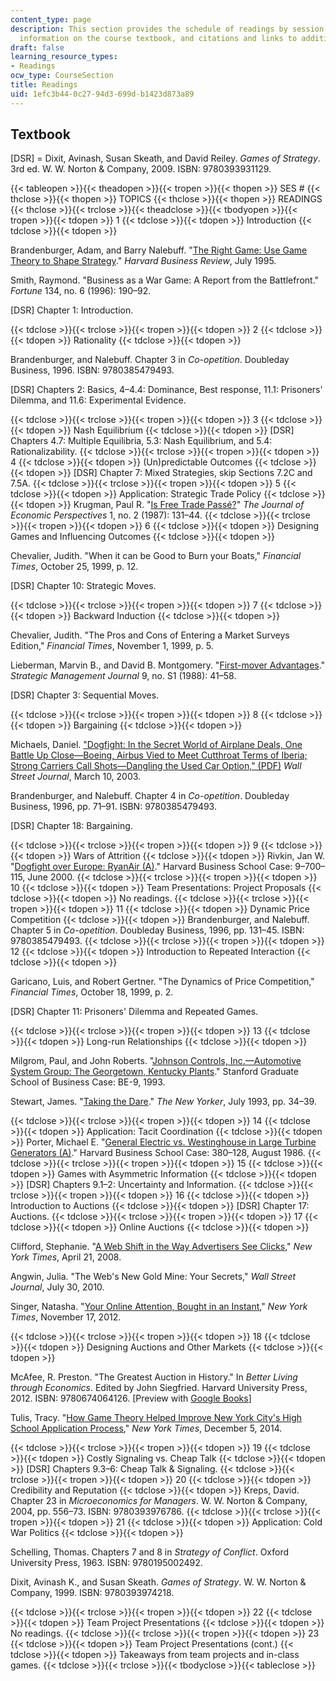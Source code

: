 ```yaml
---
content_type: page
description: This section provides the schedule of readings by session and topic,
  information on the course textbook, and citations and links to additional readings.
draft: false
learning_resource_types:
- Readings
ocw_type: CourseSection
title: Readings
uid: 1efc3b44-0c27-94d3-699d-b1423d873a89
---
```

## Textbook

\[DSR\] = Dixit, Avinash, Susan Skeath, and David Reiley. *Games of Strategy*. 3rd ed. W. W. Norton & Company, 2009. ISBN: 9780393931129.

{{< tableopen >}}{{< theadopen >}}{{< tropen >}}{{< thopen >}}
SES #
{{< thclose >}}{{< thopen >}}
TOPICS
{{< thclose >}}{{< thopen >}}
READINGS
{{< thclose >}}{{< trclose >}}{{< theadclose >}}{{< tbodyopen >}}{{< tropen >}}{{< tdopen >}}
1
{{< tdclose >}}{{< tdopen >}}
Introduction
{{< tdclose >}}{{< tdopen >}}

Brandenburger, Adam, and Barry Nalebuff. "[The Right Game: Use Game Theory to Shape Strategy](https://hbr.org/1995/07/the-right-game-use-game-theory-to-shape-strategy)." *Harvard Business Review*, July 1995.

Smith, Raymond. "Business as a War Game: A Report from the Battlefront." *Fortune* 134, no. 6 (1996): 190–92.

\[DSR\] Chapter 1: Introduction.

{{< tdclose >}}{{< trclose >}}{{< tropen >}}{{< tdopen >}}
2
{{< tdclose >}}{{< tdopen >}}
Rationality
{{< tdclose >}}{{< tdopen >}}

Brandenburger, and Nalebuff. Chapter 3 in *Co-opetition*. Doubleday Business, 1996. ISBN: 9780385479493.

\[DSR\] Chapters 2: Basics, 4–4.4: Dominance, Best response, 11.1: Prisoners' Dilemma, and 11.6: Experimental Evidence.

{{< tdclose >}}{{< trclose >}}{{< tropen >}}{{< tdopen >}}
3
{{< tdclose >}}{{< tdopen >}}
Nash Equilibrium
{{< tdclose >}}{{< tdopen >}}
\[DSR\] Chapters 4.7: Multiple Equilibria, 5.3: Nash Equilibrium, and 5.4: Rationalizability.
{{< tdclose >}}{{< trclose >}}{{< tropen >}}{{< tdopen >}}
4
{{< tdclose >}}{{< tdopen >}}
(Un)predictable Outcomes
{{< tdclose >}}{{< tdopen >}}
\[DSR\] Chapter 7: Mixed Strategies, skip Sections 7.2C and 7.5A.
{{< tdclose >}}{{< trclose >}}{{< tropen >}}{{< tdopen >}}
5
{{< tdclose >}}{{< tdopen >}}
Application: Strategic Trade Policy
{{< tdclose >}}{{< tdopen >}}
Krugman, Paul R. "[Is Free Trade Passé?](http://dx.doi.org/10.1257/jep.1.2.131)" *The Journal of Economic Perspectives* 1, no. 2 (1987): 131–44.
{{< tdclose >}}{{< trclose >}}{{< tropen >}}{{< tdopen >}}
6
{{< tdclose >}}{{< tdopen >}}
Designing Games and Influencing Outcomes
{{< tdclose >}}{{< tdopen >}}

Chevalier, Judith. "When it can be Good to Burn your Boats," *Financial Times*, October 25, 1999, p. 12.

\[DSR\] Chapter 10: Strategic Moves.

{{< tdclose >}}{{< trclose >}}{{< tropen >}}{{< tdopen >}}
7
{{< tdclose >}}{{< tdopen >}}
Backward Induction
{{< tdclose >}}{{< tdopen >}}

Chevalier, Judith. "The Pros and Cons of Entering a Market Surveys Edition," *Financial Times*, November 1, 1999, p. 5.

Lieberman, Marvin B., and David B. Montgomery. "[First-mover Advantages](http://dx.doi.org/10.1002/smj.4250090706)." *Strategic Management Journal* 9, no. S1 (1988): 41–58.

\[DSR\] Chapter 3: Sequential Moves.

{{< tdclose >}}{{< trclose >}}{{< tropen >}}{{< tdopen >}}
8
{{< tdclose >}}{{< tdopen >}}
Bargaining
{{< tdclose >}}{{< tdopen >}}

Michaels, Daniel. ["Dogfight: In the Secret World of Airplane Deals, One Battle Up Close—Boeing, Airbus Vied to Meet Cutthroat Terms of Iberia; Strong Carriers Call Shots—Dangling the Used Car Option," (PDF)](https://maxionline.files.wordpress.com/2010/09/dogfight_boeing-airbus-iberia.pdf) *Wall Street Journal*, March 10, 2003.

Brandenburger, and Nalebuff. Chapter 4 in *Co-opetition*. Doubleday Business, 1996, pp. 71–91. ISBN: 9780385479493.

\[DSR\] Chapter 18: Bargaining.

{{< tdclose >}}{{< trclose >}}{{< tropen >}}{{< tdopen >}}
9
{{< tdclose >}}{{< tdopen >}}
Wars of Attrition
{{< tdclose >}}{{< tdopen >}}
Rivkin, Jan W. "[Dogfight over Europe: RyanAir (A)](http://www.hbs.edu/faculty/Pages/item.aspx?num=27241)." Harvard Business School Case: 9–700–115, June 2000.
{{< tdclose >}}{{< trclose >}}{{< tropen >}}{{< tdopen >}}
10
{{< tdclose >}}{{< tdopen >}}
Team Presentations: Project Proposals
{{< tdclose >}}{{< tdopen >}}
No readings.
{{< tdclose >}}{{< trclose >}}{{< tropen >}}{{< tdopen >}}
11
{{< tdclose >}}{{< tdopen >}}
Dynamic Price Competition
{{< tdclose >}}{{< tdopen >}}
Brandenburger, and Nalebuff. Chapter 5 in *Co-opetition*. Doubleday Business, 1996, pp. 131–45. ISBN: 9780385479493.
{{< tdclose >}}{{< trclose >}}{{< tropen >}}{{< tdopen >}}
12
{{< tdclose >}}{{< tdopen >}}
Introduction to Repeated Interaction
{{< tdclose >}}{{< tdopen >}}

Garicano, Luis, and Robert Gertner. "The Dynamics of Price Competition," *Financial Times*, October 18, 1999, p. 2.

\[DSR\] Chapter 11: Prisoners' Dilemma and Repeated Games.

{{< tdclose >}}{{< trclose >}}{{< tropen >}}{{< tdopen >}}
13
{{< tdclose >}}{{< tdopen >}}
Long-run Relationships
{{< tdclose >}}{{< tdopen >}}

Milgrom, Paul, and John Roberts. "[Johnson Controls, Inc.—Automotive System Group: The Georgetown, Kentucky Plants](https://www.gsb.stanford.edu/faculty-research/case-studies/johnson-controls-inc-automotive-systems-group-georgetown-kentucky)." Stanford Graduate School of Business Case: BE-9, 1993.

Stewart, James. "[Taking the Dare](http://www.newyorker.com/magazine/1993/07/26/taking-the-dare)." *The New Yorker*, July 1993, pp. 34–39.

{{< tdclose >}}{{< trclose >}}{{< tropen >}}{{< tdopen >}}
14
{{< tdclose >}}{{< tdopen >}}
Application: Tacit Coordination
{{< tdclose >}}{{< tdopen >}}
Porter, Michael E. "[General Electric vs. Westinghouse in Large Turbine Generators (A)](https://hbr.org/product/general-electric-vs-westinghouse-in-large-turbine-generators-a/380128-PDF-ENG)." Harvard Business School Case: 380–128, August 1986.
{{< tdclose >}}{{< trclose >}}{{< tropen >}}{{< tdopen >}}
15
{{< tdclose >}}{{< tdopen >}}
Games with Asymmetric Information
{{< tdclose >}}{{< tdopen >}}
\[DSR\] Chapters 9.1–2: Uncertainty and Information.
{{< tdclose >}}{{< trclose >}}{{< tropen >}}{{< tdopen >}}
16
{{< tdclose >}}{{< tdopen >}}
Introduction to Auctions
{{< tdclose >}}{{< tdopen >}}
\[DSR\] Chapter 17: Auctions.
{{< tdclose >}}{{< trclose >}}{{< tropen >}}{{< tdopen >}}
17
{{< tdclose >}}{{< tdopen >}}
Online Auctions
{{< tdclose >}}{{< tdopen >}}

Clifford, Stephanie. "[A Web Shift in the Way Advertisers See Clicks](http://www.nytimes.com/2008/04/21/business/media/21online.html)," *New York Times*, April 21, 2008.

Angwin, Julia. "The Web's New Gold Mine: Your Secrets," *Wall Street Journal*, July 30, 2010.

Singer, Natasha. "[Your Online Attention, Bought in an Instant](http://www.nytimes.com/2012/11/18/technology/your-online-attention-bought-in-an-instant-by-advertisers.html)," *New York Times*, November 17, 2012.

{{< tdclose >}}{{< trclose >}}{{< tropen >}}{{< tdopen >}}
18
{{< tdclose >}}{{< tdopen >}}
Designing Auctions and Other Markets
{{< tdclose >}}{{< tdopen >}}

McAfee, R. Preston. "The Greatest Auction in History." In *Better Living through Economics*. Edited by John Siegfried. Harvard University Press, 2012. ISBN: 9780674064126. \[Preview with [Google Books](http://books.google.com/books?id=P_NQcxSw0XQC&pg=PA168#v=onepage)\]

Tulis, Tracy. "[How Game Theory Helped Improve New York City's High School Application Process](http://www.nytimes.com/2014/12/07/nyregion/how-game-theory-helped-improve-new-york-city-high-school-application-process.html?_r=0)," *New York Times*, December 5, 2014.

{{< tdclose >}}{{< trclose >}}{{< tropen >}}{{< tdopen >}}
19
{{< tdclose >}}{{< tdopen >}}
Costly Signaling vs. Cheap Talk
{{< tdclose >}}{{< tdopen >}}
\[DSR\] Chapters 9.3–6: Cheap Talk & Signaling.
{{< tdclose >}}{{< trclose >}}{{< tropen >}}{{< tdopen >}}
20
{{< tdclose >}}{{< tdopen >}}
Credibility and Reputation
{{< tdclose >}}{{< tdopen >}}
Kreps, David. Chapter 23 in *Microeconomics for Managers*. W. W. Norton & Company, 2004, pp. 556–73. ISBN: 9780393976786.
{{< tdclose >}}{{< trclose >}}{{< tropen >}}{{< tdopen >}}
21
{{< tdclose >}}{{< tdopen >}}
Application: Cold War Politics
{{< tdclose >}}{{< tdopen >}}

Schelling, Thomas. Chapters 7 and 8 in *Strategy of Conflict*. Oxford University Press, 1963. ISBN: 9780195002492.

Dixit, Avinash K., and Susan Skeath. *Games of Strategy*. W. W. Norton & Company, 1999. ISBN: 9780393974218.

{{< tdclose >}}{{< trclose >}}{{< tropen >}}{{< tdopen >}}
22
{{< tdclose >}}{{< tdopen >}}
Team Project Presentations
{{< tdclose >}}{{< tdopen >}}
No readings.
{{< tdclose >}}{{< trclose >}}{{< tropen >}}{{< tdopen >}}
23
{{< tdclose >}}{{< tdopen >}}
Team Project Presentations (cont.)
{{< tdclose >}}{{< tdopen >}}
Takeaways from team projects and in-class games.
{{< tdclose >}}{{< trclose >}}{{< tbodyclose >}}{{< tableclose >}}
